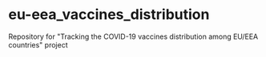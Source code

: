 # eu-eea_vaccines_distribution
Repository for "Tracking the COVID-19 vaccines distribution among EU/EEA countries" project
